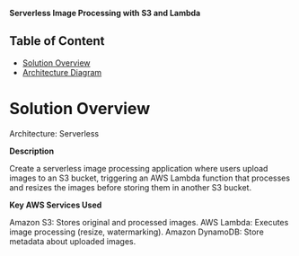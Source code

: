 **Serverless Image Processing with S3 and Lambda**

## Table of Content

- [Solution Overview](#solution-overview)
- [Architecture Diagram](#architecture-diagram)




# Solution Overview

Architecture: Serverless

**Description**

Create a serverless image processing application where users upload images to an S3 bucket, triggering an AWS Lambda function that processes and resizes the images before storing them in another S3 bucket.

**Key AWS Services Used**

Amazon S3: Stores original and processed images.
AWS Lambda: Executes image processing (resize, watermarking).
Amazon DynamoDB: Store metadata about uploaded images.


